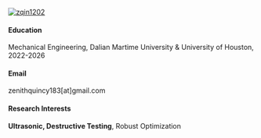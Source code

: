 

[![zqin1202](https://img.shields.io/badge/zqin1202-github-blue?logo=github)](https://github.com/zqin1202)

#### Education
Mechanical Engineering, Dalian Martime University & University of Houston, 2022-2026


#### Email
zenithquincy183[at]gmail.com


#### Research Interests
<strong>Ultrasonic, Destructive Testing</strong>, Robust Optimization

